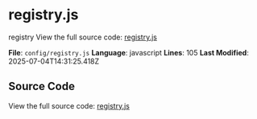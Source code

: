 # registry.js

<module>registry</module>
<description>View the full source code: [registry.js](config/registry.js)</description>

**File**: `config/registry.js`
**Language**: javascript
**Lines**: 105
**Last Modified**: 2025-07-04T14:31:25.418Z

## Source Code

View the full source code: [registry.js](config/registry.js)
